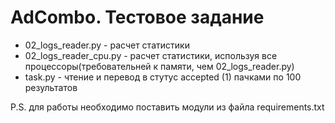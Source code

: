 # AdCombo. Тестовое задание


* 02_logs_reader.py - расчет статистики
* 02_logs_reader_cpu.py - расчет статистики, используя все процессоры(требовательней к памяти, чем 02_logs_reader.py)
* task.py - чтение и перевод в стутус accepted (1) пачками по 100 результатов

P.S. для работы необходимо поставить модули из файла requirements.txt

